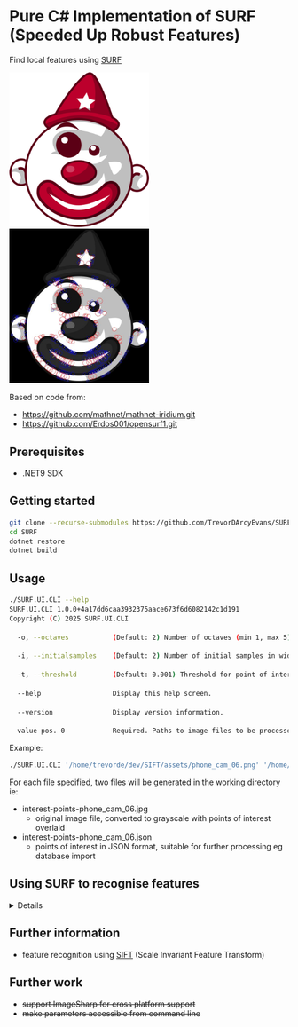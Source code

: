 # Pure C# Implementation of SURF (Speeded Up Robust Features)

Find local features using [SURF](https://en.wikipedia.org/wiki/Speeded_up_robust_features)

<a href="assets/clown.png" ><img src="assets/clown.png" style="width:50%" /></a><br/>
<a href="assets/interest-points-clown.jpg" ><img src="assets/interest-points-clown.jpg" style="width:50%" /></a><br/>

Based on code from:

* https://github.com/mathnet/mathnet-iridium.git
* https://github.com/Erdos001/opensurf1.git

## Prerequisites

* .NET9 SDK

## Getting started

```bash
git clone --recurse-submodules https://github.com/TrevorDArcyEvans/SURF.git
cd SURF
dotnet restore
dotnet build
```

## Usage

```bash
./SURF.UI.CLI --help
SURF.UI.CLI 1.0.0+4a17dd6caa3932375aace673f6d6082142c1d191
Copyright (C) 2025 SURF.UI.CLI

  -o, --octaves           (Default: 2) Number of octaves (min 1, max 5).

  -i, --initialsamples    (Default: 2) Number of initial samples in width & height.

  -t, --threshold         (Default: 0.001) Threshold for point of interest.

  --help                  Display this help screen.

  --version               Display version information.

  value pos. 0            Required. Paths to image files to be processed.
```

Example:

```bash
./SURF.UI.CLI '/home/trevorde/dev/SIFT/assets/phone_cam_06.png' '/home/trevorde/dev/SIFT/assets/phone_cam_06_rot.jpg' '/home/trevorde/dev/SIFT/assets/phone_cam_06_rot_crop.jpg'
```

For each file specified, two files will be generated in the working directory ie:
* interest-points-phone_cam_06.jpg
  * original image file, converted to grayscale with points of interest overlaid
* interest-points-phone_cam_06.json
  * points of interest in JSON format, suitable for further processing eg database import


## Using SURF to recognise features

<details>

### Results

<details>

The following images are from the card game [Dobble](https://en.wikipedia.org/wiki/Dobble).

As seen any two cards have at least one item in common.

<a href="assets/interest-points-phone_cam_15.jpg" ><img src="assets/interest-points-phone_cam_15.jpg" style="width:50%" /></a><br/>
<a href="assets/interest-points-phone_cam_16.jpg" ><img src="assets/interest-points-phone_cam_16.jpg" style="width:50%" /></a><br/>
<a href="assets/interest-points-phone_cam_17.jpg" ><img src="assets/interest-points-phone_cam_17.jpg" style="width:50%" /></a><br/>

</details>

### Further results

<details>

These images have been rotated and cropped

<a href="assets/interest-points-phone_cam_06.jpg" ><img src="assets/interest-points-phone_cam_06.jpg" style="width:50%" /></a><br/>
<a href="assets/interest-points-phone_cam_06_rot.jpg" ><img src="assets/interest-points-phone_cam_06_rot.jpg" style="width:50%" /></a><br/>
<a href="assets/interest-points-phone_cam_06_rot_crop.jpg" ><img src="assets/interest-points-phone_cam_06_rot_crop.jpg" style="width:50%" /></a><br/>

</details>

### Discussion

<details>

#### Effect of `threshold`, `octave` and `initial_samples`

</details>

### Conclusion

<details>

At this stage, SURF shows some promise for feature recognition.

</details>


</details>


## Further information
* feature recognition using [SIFT](https://github.com/TrevorDArcyEvans/SIFT) (Scale Invariant Feature Transform)


## Further work

* ~~support ImageSharp for cross platform support~~
* ~~make parameters accessible from command line~~
